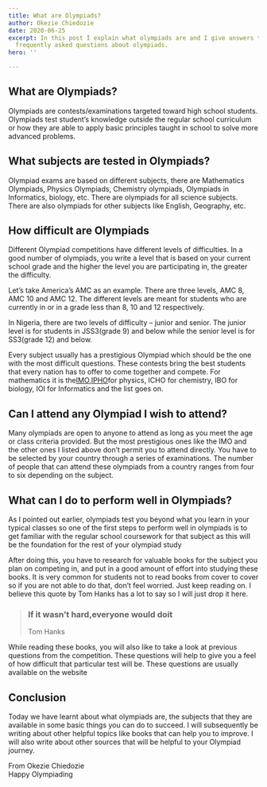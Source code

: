 ```yaml
---
title: What are Olympiads?
author: Okezie Chiedozie
date: 2020-06-25
excerpt: In this post I explain what olympiads are and I give answers to some of the
  frequently asked questions about olympiads.
hero: ''

---
```

## What are Olympiads?

Olympiads are contests/examinations targeted toward high school students. Olympiads test student’s knowledge outside the regular school curriculum or how they are able to apply basic principles taught in school to solve more advanced problems.

## What subjects are tested in Olympiads?

Olympiad exams are based on different subjects, there are Mathematics Olympiads, Physics Olympiads, Chemistry olympiads, Olympiads in Informatics, biology, etc. There are olympiads for all science subjects. There are also olympiads for other subjects like English, Geography, etc.

## How difficult are Olympiads

Different Olympiad competitions have different levels of difficulties. In a good number of olympiads, you write a level that is based on your current school grade and the higher the level you are participating in, the greater the difficulty.

Let’s take America’s AMC as an example. There are three levels, AMC 8, AMC 10 and AMC 12. The different levels are meant for students who are currently in or in a grade less than 8, 10 and 12 respectively.

In Nigeria, there are two levels of difficulty – junior and senior. The junior level is for students in JSS3(grade 9) and below while the senior level is for SS3(grade 12) and below.

Every subject usually has a prestigious Olympiad which should be the one with the most difficult questions. These contests bring the best students that every nation has to offer to come together and compete. For mathematics it is the[IMO](https://www.imo-official.org/),[IPHO](https://www.ipho-new.org/)for physics, ICHO for chemistry, IBO for biology, IOI for Informatics and the list goes on.

## Can I attend any Olympiad I wish to attend?

Many olympiads are open to anyone to attend as long as you meet the age or class criteria provided. But the most prestigious ones like the IMO and the other ones I listed above don’t permit you to attend directly. You have to be selected by your country through a series of examinations. The number of people that can attend these olympiads from a country ranges from four to six depending on the subject.

## What can I do to perform well in Olympiads?

As I pointed out earlier, olympiads test you beyond what you learn in your typical classes so one of the first steps to perform well in olympiads is to get familiar with the regular school coursework for that subject as this will be the foundation for the rest of your olympiad study

After doing this, you have to research for valuable books for the subject you plan on competing in, and put in a good amount of effort into studying these books. It is very common for students not to read books from cover to cover so if you are not able to do that, don’t feel worried. Just keep reading on. I believe this quote by Tom Hanks has a lot to say so I will just drop it here.

> ### If it wasn’t hard,**everyone would do**it
>
> Tom Hanks

While reading these books, you will also like to take a look at previous questions from the competition. These questions will help to give you a feel of how difficult that particular test will be. These questions are usually available on the website

## Conclusion

Today we have learnt about what olympiads are, the subjects that they are available in some basic things you can do to succeed. I will subsequently be writing about other helpful topics like books that can help you to improve. I will also write about other sources that will be helpful to your Olympiad journey.

From Okezie Chiedozie\
Happy Olympiading